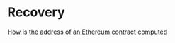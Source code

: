 # Recovery

[How is the address of an Ethereum contract computed](https://ethereum.stackexchange.com/a/761/105393)
